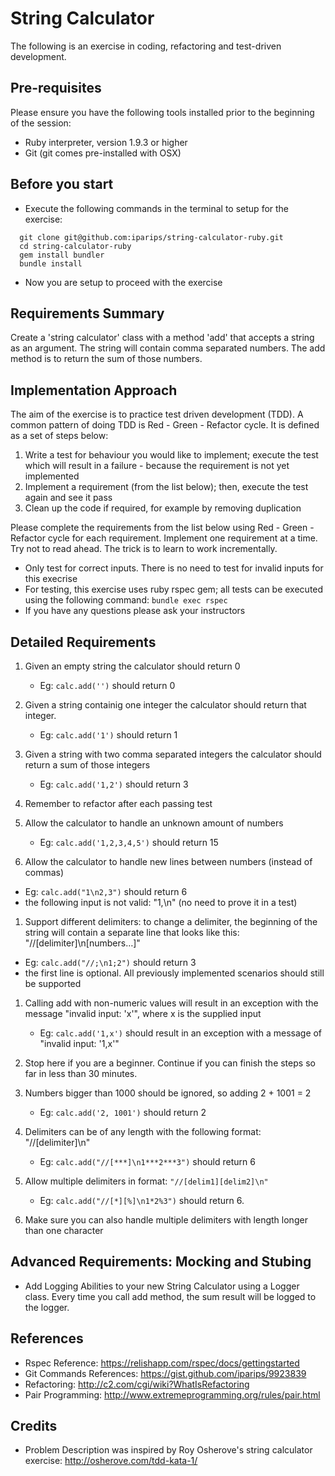 String Calculator
=================

The following is an exercise in coding, refactoring and test-driven development.

## Pre-requisites

Please ensure you have the following tools installed prior to the beginning of the session:
- Ruby interpreter, version 1.9.3 or higher
- Git (git comes pre-installed with OSX)

## Before you start

- Execute the following commands in the terminal to setup for the exercise:
```
  git clone git@github.com:iparips/string-calculator-ruby.git
  cd string-calculator-ruby
  gem install bundler
  bundle install
```
- Now you are setup to proceed with the exercise

## Requirements Summary

Create a 'string calculator' class with a method 'add' that accepts a string as an argument. The string will contain comma separated numbers. The add method is to return the sum of those numbers.

## Implementation Approach

The aim of the exercise is to practice test driven development (TDD). A common pattern of doing TDD is Red - Green - Refactor cycle. It is defined as a set of steps below:

1. Write a test for behaviour you would like to implement; execute the test which will result in a failure - because the requirement is not yet implemented
1. Implement a requirement (from the list below); then, execute the test again and see it pass
1. Clean up the code if required, for example by removing duplication

Please complete the requirements from the list below using Red - Green - Refactor cycle for each requirement. Implement one requirement at a time. Try not to read ahead. The trick is to learn to work incrementally. 

- Only test for correct inputs. There is no need to test for invalid inputs for this execrise
- For testing, this exercise uses ruby rspec gem; all tests can be executed using the following command: ```bundle exec rspec```
- If you have any questions please ask your instructors

## Detailed Requirements

1. Given an empty string the calculator should return 0
    - Eg: ```calc.add('')``` should return 0

1. Given a string containig one integer the calculator should return that integer.
    - Eg: ```calc.add('1')``` should return 1

1. Given a string with two comma separated integers the calculator should return a sum of those integers
    - Eg: ```calc.add('1,2')``` should return 3

1. Remember to refactor after each passing test

1. Allow the calculator to handle an unknown amount of numbers
    - Eg: ```calc.add('1,2,3,4,5')``` should return 15

1. Allow the calculator to handle new lines between numbers (instead of commas)
  - Eg: ```calc.add("1\n2,3")``` should return 6
  - the following input is not valid:  "1,\n" (no need to prove it in a test)

1. Support different delimiters: to change a delimiter, the beginning of the string will contain a separate line that looks like this:   "//[delimiter]\n[numbers…]"
  - Eg: ```calc.add("//;\n1;2")``` should return 3
  - the first line is optional. All previously implemented scenarios should still be supported

1. Calling add with non-numeric values will result in an exception with the message "invalid input: 'x'", where x is the supplied input
    - Eg: ```calc.add('1,x')``` should result in an exception with a message of "invalid input: '1,x'"

1. Stop here if you are a beginner. Continue if you can finish the steps so far in less than 30 minutes.

1. Numbers bigger than 1000 should be ignored, so adding 2 + 1001  = 2
    - Eg: ```calc.add('2, 1001')``` should return 2

1. Delimiters can be of any length with the following format:  "//[delimiter]\n"
    - Eg: ```calc.add("//[***]\n1***2***3")``` should return 6

1. Allow multiple delimiters in format: ```"//[delim1][delim2]\n"```
    - Eg: ```calc.add("//[*][%]\n1*2%3")``` should return 6.

1. Make sure you can also handle multiple delimiters with length longer than one character

## Advanced Requirements: Mocking and Stubing

- Add Logging Abilities to your new String Calculator using a Logger class. Every time you call add method, the sum result will be logged to the logger.

## References

- Rspec Reference: https://relishapp.com/rspec/docs/gettingstarted 
- Git Commands References: https://gist.github.com/iparips/9923839
- Refactoring: http://c2.com/cgi/wiki?WhatIsRefactoring
- Pair Programming: http://www.extremeprogramming.org/rules/pair.html

## Credits

- Problem Description was inspired by Roy Osherove's string calculator exercise: http://osherove.com/tdd-kata-1/
